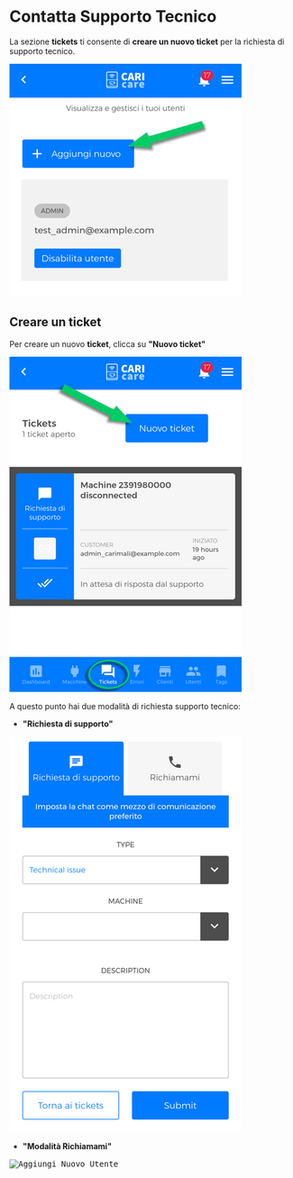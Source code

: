 # Contatta Supporto Tecnico

La sezione **tickets** ti consente di **creare un nuovo ticket** per la richiesta di supporto tecnico.


<kbd>![Aggiungi Nuovo Utente](_images/utenti-aggiungi.png)</kbd>

## Creare un ticket

Per creare un nuovo **ticket**, clicca su **"Nuovo ticket"**

<kbd>![Aggiungi Nuovo Utente](_images/tickets-01.png)</kbd>

A questo punto hai due modalità di richiesta supporto tecnico:

- **"Richiesta di supporto"**

<kbd>![Aggiungi Nuovo Utente](_images/tickets-02.png)</kbd>


- **"Modalità Richiamami"**

<kbd>![Aggiungi Nuovo Utente](_images/tickets-03.png)</kbd>












